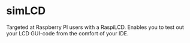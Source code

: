 simLCD
======

Targeted at Raspberry PI users with a RaspiLCD. Enables you to test out your LCD GUI-code from the comfort of your IDE.

